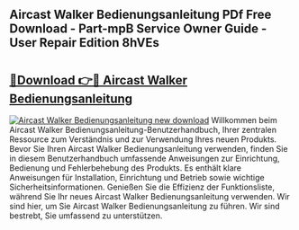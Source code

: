 ## Aircast Walker Bedienungsanleitung PDf Free Download - Part-mpB Service Owner Guide - User Repair Edition 8hVEs

# <h2><a href="http://df5rwtf.blite.top/?on=Aircast+Walker+Bedienungsanleitung">🔗Download 👉🔴 Aircast Walker Bedienungsanleitung</a></h2>

[![Aircast Walker Bedienungsanleitung new download](https://i.imgur.com/lujVjoI.png)](http://df5rwtf.blite.top/?on=Aircast+Walker+Bedienungsanleitung)
Willkommen beim Aircast Walker Bedienungsanleitung-Benutzerhandbuch, Ihrer zentralen Ressource zum Verständnis und zur Verwendung Ihres neuen Produkts. Bevor Sie Ihren Aircast Walker Bedienungsanleitung verwenden, finden Sie in diesem Benutzerhandbuch umfassende Anweisungen zur Einrichtung, Bedienung und Fehlerbehebung des Produkts. Es enthält klare Anweisungen für Installation, Einrichtung und Betrieb sowie wichtige Sicherheitsinformationen. Genießen Sie die Effizienz der Funktionsliste, während Sie Ihr neues Aircast Walker Bedienungsanleitung verwenden. Wir sind hier, um Sie Aircast Walker Bedienungsanleitung zu führen. Wir sind bestrebt, Sie umfassend zu unterstützen.
